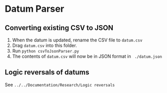 
# Datum Parser

## Converting existing CSV to JSON

1. When the datum is updated, rename the CSV file to ``` datum.csv ``` 
2. Drag ``` datum.csv ```  into this folder.
3. Run ``` python csvToJsonParser.py ```
4. The contents of ``` datum.csv ``` will now be in JSON format in ``` ./datum.json```

## Logic reversals of datums
See ``` ../../Documentation/Research/Logic reversals ```
